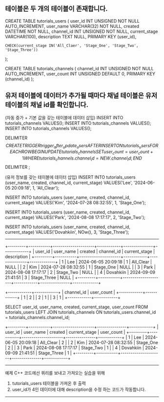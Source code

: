 

<MySQL>

## 테이블은 두 개의 테이블이 존재합니다. ##

CREATE TABLE tutorials_users
(
	user_id INT UNSIGNED NOT NULL AUTO_INCREMENT,
	user_name VARCHAR(32) NOT NULL,
	created DATETIME NOT NULL,
	channel_id INT UNSIGNED NOT NULL,
	current_stage VARCHAR(100),
	description TEXT NULL,
	PRIMARY KEY (user_id),
	
	CHECK(current_stage IN('All_Claer', 'Stage_One', 'Stage_Two', 'Stage_Three'))
);
	
CREATE TABLE tutorials_channels
(
	channel_id INT UNSIGNED NOT NULL AUTO_INCREMENT,
	user_count INT UNSIGNED DEFAULT 0,
	PRIMARY KEY (channel_id)
);


## 유저 테이블에 데이터가 추가될 때마다 채널 테이블은 유저 테이블의 채널 id를 확인합니다. ##

(자동 증가 + 기본 값을 갖는 테이블에 데이터 삽입)
INSERT INTO tutorials_channels VALUES();
INSERT INTO tutorials_channels VALUES();
INSERT INTO tutorials_channels VALUES();

DELIMITER $$
CREATE TRIGGER trigger_after_update_users
AFTER INSERT ON tutorials_users
FOR EACH ROW
BEGIN
UPDATE tutorials_channels SET user_count = user_count + 1
WHERE tutorials_channels.channel_id = NEW.channel_id;
END $$ 
DELIMITER ;

(유저 정보를 갖는 테이블에 데이터 삽입)
INSERT INTO tutorials_users
(user_name, created, channel_id, current_stage) VALUES('Lee', '2024-06-05 20:09:18', 1, 'All_Clear');

INSERT INTO tutorials_users
(user_name, created, channel_id, current_stage) VALUES('Kim', '2024-07-28 08:32:55', 1, 'Stage_One');

INSERT INTO tutorials_users
(user_name, created, channel_id, current_stage) VALUES('Park', '2024-08-08 17:17:17', 2, 'Stage_Two');

INSERT INTO tutorials_users
(user_name, created, channel_id, current_stage) VALUES('Dovahkiin', NOw(), 3, 'Stage_Three');


----------


+---------+-----------+---------------------+------------+---------------+-------------+
| user_id | user_name | created             | channel_id | current_stage | description |
+---------+-----------+---------------------+------------+---------------+-------------+
|       1 | Lee       | 2024-06-05 20:09:18 |          1 | All_Clear     | NULL        |
|       2 | Kim       | 2024-07-28 08:32:55 |          1 | Stage_One     | NULL        |
|       3 | Park      | 2024-08-08 17:17:17 |          2 | Stage_Two     | NULL        |
|       4 | Dovahkiin | 2024-09-09 21:41:51 |          3 | Stage_Three   | NULL        |
+---------+-----------+---------------------+------------+---------------+-------------+

+------------+------------+
| channel_id | user_count |
+------------+------------+
|          1 |          2 |
|          2 |          1 |
|          3 |          1 |
+------------+------------+

SELECT user_id, user_name, created, current_stage, user_count
FROM tutorials_users LEFT JOIN tutorials_channels ON tutorials_users.channel_id = tutorials_channels.channel_id;

+---------+-----------+---------------------+---------------+------------+
| user_id | user_name | created             | current_stage | user_count |
+---------+-----------+---------------------+---------------+------------+
|       1 | Lee       | 2024-06-05 20:09:18 | All_Clear     |          2 |
|       2 | Kim       | 2024-07-28 08:32:55 | Stage_One     |          2 |
|       3 | Park      | 2024-08-08 17:17:17 | Stage_Two     |          1 |
|       4 | Dovahkiin | 2024-09-09 21:41:51 | Stage_Three   |          1 |
+---------+-----------+---------------------+---------------+------------+


----------


예제 C++ 코드에선 쿼리를 보내고 가져오는 실습을 위해
1) tutorials_users 테이블을 가져온 후 출력
2) user_id가 4인 데이터에 대해 description을 수정
하는 코드가 작동합니다.

----------

